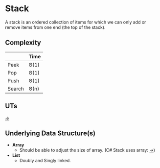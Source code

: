# Stack

A stack is an ordered collection of items for which we can only add or remove items from one end (the top of the stack).

## Complexity

|         | Time |
| ---     | ---  |
| Peek    | Θ(1) |
| Pop     | Θ(1) |
| Push    | Θ(1) |
| Search  | Θ(n) |

## UTs

[->](UTs\Stack\StackUTs.cs)

## Underlying Data Structure(s)

* **Array**
  * Should be able to adjust the size of array. (C# Stack uses array: [->](https://referencesource.microsoft.com/#System/compmod/system/collections/generic/stack.cs))
* **List**
  * Doubly and Singly linked.
